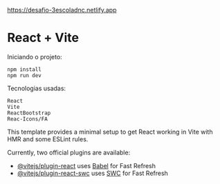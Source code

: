 https://desafio-3escoladnc.netlify.app


# React + Vite

Iniciando o projeto: 

    npm install 
    npm run dev

Tecnologias usadas:

    React 
    Vite
    ReactBootstrap
    Reac-Icons/FA

This template provides a minimal setup to get React working in Vite with HMR and some ESLint rules.

Currently, two official plugins are available:

- [@vitejs/plugin-react](https://github.com/vitejs/vite-plugin-react/blob/main/packages/plugin-react/README.md) uses [Babel](https://babeljs.io/) for Fast Refresh
- [@vitejs/plugin-react-swc](https://github.com/vitejs/vite-plugin-react-swc) uses [SWC](https://swc.rs/) for Fast Refresh
